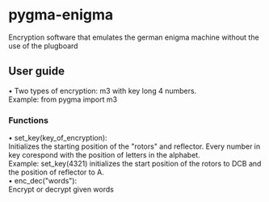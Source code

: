 # pygma-enigma
Encryption software that emulates the german enigma machine without the use of the plugboard

## User guide
• Two types of encryption: m3 with key long 4 numbers. <br />
Example: from pygma import m3 <br />
### Functions
• set_key(key_of_encryption):<br />
Initializes the starting position of the "rotors" and reflector. Every number in key corespond with the position of letters in the alphabet.<br />
Example: set_key(4321) initializes the start position of the rotors to DCB and the position of reflector to A.<br />
• enc_dec("words"):<br />
Encrypt or decrypt given words

